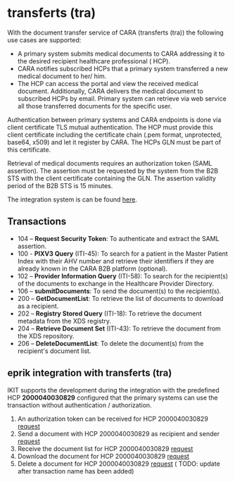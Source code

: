# transferts (tra)

With the document transfer service of CARA (transferts (tra)) the following use cases are supported:

* A primary system submits medical documents to CARA addressing it to the desired recipient healthcare professional (
  HCP).
* CARA notifies subscribed HCPs that a primary system transferred a new medical document to her/ him.
* The HCP can access the portal and view the received medical document. Additionally, CARA delivers the medical document
  to subscribed HCPs by email. Primary system can retrieve via web service all those transferred documents for the
  specific user.

Authentication between primary systems and CARA endpoints is done via client certificate TLS mutual authentication. The
HCP must provide this client certificate including the certificate chain (.pem format, unprotected, base64, x509) and
let it register by CARA. The HCPs GLN must be part of this certificate.

Retrieval of medical documents requires an authorization token (SAML assertion). The assertion must be requested by the
system from the B2B STS with the client certificate containing the GLN. The assertion validity period of the B2B STS is
15 minutes.

The integration system is can be found [here](https://b2b.cara.int.post-ehealth.ch/).

## Transactions

- 104 – **Request Security Token**: To authenticate and extract the SAML assertion.
- 100 - **PIXV3 Query** (ITI-45): To search for a patient in the Master Patient Index with their AHV number and 
  retrieve their identifiers if they are already known in the CARA B2B platform (optional).
- 102 – **Provider Information Query** (ITI-58): To search for the recipient(s) of the documents to exchange in the 
  Healthcare Provider Directory.
- 106 – **submitDocuments**: To send the document(s) to the recipient(s).
- 200 – **GetDocumentList**: To retrieve the list of documents to download as a recipient.
- 202 – **Registry Stored Query** (ITI-18): To retrieve the document metadata from the XDS registry.
- 204 – **Retrieve Document Set** (ITI-43): To retrieve the document from the XDS repository.
- 206 – **DeleteDocumentList**: To delete the document(s) from the recipient's document list.

## eprik integration with transferts (tra)

IKIT supports the development during the integration with the predefined HCP **2000040030829** configured that the
primary systems can use the transaction without authentication / authorization.

1. An authorization token can be received for HCP
   2000040030829 [request](https://test.ahdis.ch/eprik-cara/index.html#/transaction/b9ea0e8f-e6f9-4a05-821d-62a3d81bb732)
2. Send a document with HCP 2000040030829 as recipient and
   sender [request](https://test.ahdis.ch/eprik-cara/index.html#/transaction/ebee3a52-196d-4f79-9096-7416bddcc6b1)
3. Receive the document list for HCP
   2000040030829 [request](https://test.ahdis.ch/eprik-cara/index.html#/transaction/d049c82f-4a43-405d-a55d-00972b3da34f)
4. Download the document for HCP
   2000040030829 [request](https://test.ahdis.ch/eprik-cara/index.html#/transaction/41ff6501-2762-415f-8bf2-b7d4a635f313)
5. Delete a document for HCP
   2000040030829 [request](https://test.ahdis.ch/eprik-cara/index.html#/transaction/88c7c97a-7fa5-4be2-a907-ade126b2b2f4) (
   TODO: update after transaction name has been added)
